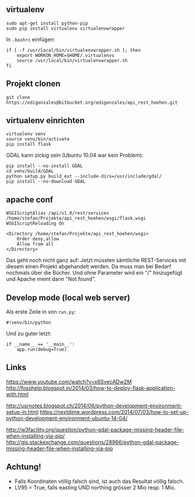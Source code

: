 ## virtualenv

```
sudo apt-get install python-pip
sudo pip install virtualenv virtualenvwrapper
```

In `.bashrc` einfügen:

```
if [ -f /usr/local/bin/virtualenvwrapper.sh ]; then
    export WORKON_HOME=$HOME/.virtualenvs
    source /usr/local/bin/virtualenvwrapper.sh
fi
```

## Projekt clonen

```
git clone https://edigonzales@bitbucket.org/edigonzales/api_rest_hoehen.git
```

## virtualenv einrichten

```
virtualenv venv
source venv/bin/activate
pip install flask
```

GDAL kann zickig sein (Ubuntu 10.04 war kein Problem):

```
pip install --no-install GDAL
cd venv/build/GDAL
python setup.py build_ext --include-dirs=/usr/include/gdal/
pip install --no-download GDAL

```

## apache conf

```
WSGIScriptAlias /api/v1.0/rest/services /home/stefan/Projekte/api_rest_hoehen/wsgi/flask.wsgi
WSGIScriptReloading On

<Directory /home/stefan/Projekte/api_rest_hoehen/wsgi>
    Order deny,allow
    Allow from all
</Directory>
```

Das geht noch nicht ganz auf: Jetzt müssten sämtliche REST-Services mit diesem einen Projekt abgehandelt werden. Da muss man bei Bedarf nochmals über die Bücher. Und ohne Parameter wird ein "/" hinzugefügt und Apache meint dann "Not found". 

## Develop mode (local web server)
Als erste Zeile in von `run.py`:

```
#!venv/bin/python
```

Und zu guter letzt:

```
if __name__ == '__main__':
    app.run(debug=True)
```


## Links

https://www.youtube.com/watch?v=x6SvecADw2M
http://fosshelp.blogspot.in/2014/03/how-to-deploy-flask-application-with.html


http://usrnotes.blogspot.ch/2014/06/python-development-environment-setup-in.html
https://nextdime.wordpress.com/2014/07/03/how-to-set-up-python-development-environment-ubuntu-14-04/

http://w3facility.org/question/python-gdal-package-missing-header-file-when-installing-via-pip/
http://gis.stackexchange.com/questions/28966/python-gdal-package-missing-header-file-when-installing-via-pip


## Achtung!

* Falls Koordinaten völlig falsch sind, ist auch das Resultat völlig falsch.
* LV95 = True, falls easting UND northing grösser 2 Mio resp. 1 Mio.
